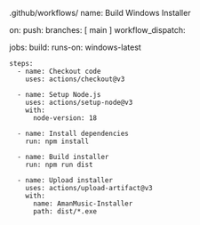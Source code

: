 .github/workflows/
name: Build Windows Installer

on:
  push:
    branches: [ main ]
  workflow_dispatch:

jobs:
  build:
    runs-on: windows-latest

    steps:
      - name: Checkout code
        uses: actions/checkout@v3

      - name: Setup Node.js
        uses: actions/setup-node@v3
        with:
          node-version: 18

      - name: Install dependencies
        run: npm install

      - name: Build installer
        run: npm run dist

      - name: Upload installer
        uses: actions/upload-artifact@v3
        with:
          name: AmanMusic-Installer
          path: dist/*.exe
